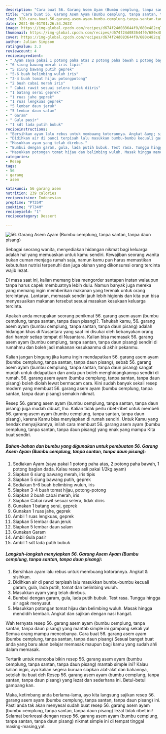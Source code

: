 ```yaml
---
description: "Cara buat 56. Garang Asem Ayam (Bumbu cemplung, tanpa santan, tanpa daun pisang) yang enak Untuk Jualan"
title: "Cara buat 56. Garang Asem Ayam (Bumbu cemplung, tanpa santan, tanpa daun pisang) yang enak Untuk Jualan"
slug: 320-cara-buat-56-garang-asem-ayam-bumbu-cemplung-tanpa-santan-tanpa-daun-pisang-yang-enak-untuk-jualan
date: 2021-06-01T01:26:54.262Z
image: https://img-global.cpcdn.com/recipes/d674f24d083644f0/680x482cq70/56-garang-asem-ayam-bumbu-cemplung-tanpa-santan-tanpa-daun-pisang-foto-resep-utama.jpg
thumbnail: https://img-global.cpcdn.com/recipes/d674f24d083644f0/680x482cq70/56-garang-asem-ayam-bumbu-cemplung-tanpa-santan-tanpa-daun-pisang-foto-resep-utama.jpg
cover: https://img-global.cpcdn.com/recipes/d674f24d083644f0/680x482cq70/56-garang-asem-ayam-bumbu-cemplung-tanpa-santan-tanpa-daun-pisang-foto-resep-utama.jpg
author: Julian Simpson
ratingvalue: 3.3
reviewcount: 4
recipeingredient:
- " Ayam saya pakai 1 potong paha atas 2 potong paha bawah 1 potong bagian dada Kalau resep asli pakai 12kg ayam"
- "6 siung bawang merah iris tipis"
- "5 siung bawang putih geprek"
- "5-6 buah belimbing wuluh iris"
- "3-4 buah tomat hijau potongpotong"
- "2 buah cabai merah iris"
- " Cabai rawit sesuai selera tidak diiris"
- "1 batang serai geprek"
- "1 ruas jahe geprek"
- "1 ruas lengkuas geprek"
- "5 lembar daun jeruk"
- "5 lembar daun salam"
- " Garam"
- " Gula pasir"
- "1 sdt lada putih bubuk"
recipeinstructions:
- "Bersihkan ayam lalu rebus untuk membuang kotorannya. Angkat &amp; sisihkan."
- "Didihkan air di panci terpisah lalu masukkan bumbu-bumbu kecuali garam, gula, lada putih, tomat dan belimbing wuluh."
- "Masukkan ayam yang telah direbus."
- "Bumbui dengan garam, gula, lada putih bubuk. Test rasa. Tunggu hingga air agak menyusut."
- "Masukkan potongan tomat hijau dan belimbing wuluh. Masak hingga mendidih kembali. Angkat dan sajikan dengan nasi hangat."
categories:
- Resep
tags:
- 56
- garang
- asem

katakunci: 56 garang asem 
nutrition: 239 calories
recipecuisine: Indonesian
preptime: "PT35M"
cooktime: "PT34M"
recipeyield: "1"
recipecategory: Dessert

---
```



![56. Garang Asem Ayam (Bumbu cemplung, tanpa santan, tanpa daun pisang)](https://img-global.cpcdn.com/recipes/d674f24d083644f0/680x482cq70/56-garang-asem-ayam-bumbu-cemplung-tanpa-santan-tanpa-daun-pisang-foto-resep-utama.jpg)

Sebagai seorang wanita, menyediakan hidangan nikmat bagi keluarga adalah hal yang memuaskan untuk kamu sendiri. Kewajiban seorang  wanita bukan cuman menjaga rumah saja, namun kamu pun harus memastikan kebutuhan nutrisi terpenuhi dan juga olahan yang dikonsumsi orang tercinta wajib lezat.

Di masa  saat ini, kalian memang bisa mengorder santapan instan walaupun tanpa harus capek membuatnya lebih dulu. Namun banyak juga mereka yang memang ingin memberikan makanan yang terenak untuk orang tercintanya. Lantaran, memasak sendiri jauh lebih higienis dan kita pun bisa menyesuaikan makanan tersebut sesuai masakan kesukaan keluarga tercinta. 



Apakah anda merupakan seorang penikmat 56. garang asem ayam (bumbu cemplung, tanpa santan, tanpa daun pisang)?. Tahukah kamu, 56. garang asem ayam (bumbu cemplung, tanpa santan, tanpa daun pisang) adalah hidangan khas di Nusantara yang saat ini disukai oleh kebanyakan orang dari hampir setiap tempat di Nusantara. Kalian bisa memasak 56. garang asem ayam (bumbu cemplung, tanpa santan, tanpa daun pisang) sendiri di rumahmu dan boleh jadi makanan kesukaanmu di akhir pekanmu.

Kalian jangan bingung jika kamu ingin mendapatkan 56. garang asem ayam (bumbu cemplung, tanpa santan, tanpa daun pisang), sebab 56. garang asem ayam (bumbu cemplung, tanpa santan, tanpa daun pisang) sangat mudah untuk didapatkan dan anda pun boleh menghidangkannya sendiri di rumah. 56. garang asem ayam (bumbu cemplung, tanpa santan, tanpa daun pisang) boleh diolah lewat bermacam cara. Kini sudah banyak sekali resep modern yang membuat 56. garang asem ayam (bumbu cemplung, tanpa santan, tanpa daun pisang) semakin nikmat.

Resep 56. garang asem ayam (bumbu cemplung, tanpa santan, tanpa daun pisang) juga mudah dibuat, lho. Kalian tidak perlu ribet-ribet untuk membeli 56. garang asem ayam (bumbu cemplung, tanpa santan, tanpa daun pisang), karena Kamu bisa menyiapkan di rumah sendiri. Untuk Kamu yang hendak menyajikannya, inilah cara membuat 56. garang asem ayam (bumbu cemplung, tanpa santan, tanpa daun pisang) yang enak yang mampu Kita buat sendiri.

<!--inarticleads1-->

##### Bahan-bahan dan bumbu yang digunakan untuk pembuatan 56. Garang Asem Ayam (Bumbu cemplung, tanpa santan, tanpa daun pisang):

1. Sediakan  Ayam (saya pakai 1 potong paha atas, 2 potong paha bawah, 1 potong bagian dada. Kalau resep asli pakai 1/2kg ayam)
1. Siapkan 6 siung bawang merah, iris tipis
1. Siapkan 5 siung bawang putih, geprek
1. Sediakan 5-6 buah belimbing wuluh, iris
1. Siapkan 3-4 buah tomat hijau, potong-potong
1. Siapkan 2 buah cabai merah, iris
1. Siapkan  Cabai rawit sesuai selera, tidak diiris
1. Gunakan 1 batang serai, geprek
1. Gunakan 1 ruas jahe, geprek
1. Ambil 1 ruas lengkuas, geprek
1. Siapkan 5 lembar daun jeruk
1. Siapkan 5 lembar daun salam
1. Gunakan  Garam
1. Ambil  Gula pasir
1. Ambil 1 sdt lada putih bubuk




<!--inarticleads2-->

##### Langkah-langkah menyiapkan 56. Garang Asem Ayam (Bumbu cemplung, tanpa santan, tanpa daun pisang):

1. Bersihkan ayam lalu rebus untuk membuang kotorannya. Angkat &amp; sisihkan.
1. Didihkan air di panci terpisah lalu masukkan bumbu-bumbu kecuali garam, gula, lada putih, tomat dan belimbing wuluh.
1. Masukkan ayam yang telah direbus.
1. Bumbui dengan garam, gula, lada putih bubuk. Test rasa. Tunggu hingga air agak menyusut.
1. Masukkan potongan tomat hijau dan belimbing wuluh. Masak hingga mendidih kembali. Angkat dan sajikan dengan nasi hangat.




Wah ternyata resep 56. garang asem ayam (bumbu cemplung, tanpa santan, tanpa daun pisang) yang mantab simple ini gampang sekali ya! Semua orang mampu mencobanya. Cara buat 56. garang asem ayam (bumbu cemplung, tanpa santan, tanpa daun pisang) Sesuai banget buat anda yang baru akan belajar memasak maupun bagi kamu yang sudah ahli dalam memasak.

Tertarik untuk mencoba bikin resep 56. garang asem ayam (bumbu cemplung, tanpa santan, tanpa daun pisang) mantab simple ini? Kalau kalian ingin, ayo kalian segera buruan siapkan alat-alat dan bahannya, setelah itu buat deh Resep 56. garang asem ayam (bumbu cemplung, tanpa santan, tanpa daun pisang) yang lezat dan sederhana ini. Betul-betul gampang kan. 

Maka, ketimbang anda berlama-lama, ayo kita langsung sajikan resep 56. garang asem ayam (bumbu cemplung, tanpa santan, tanpa daun pisang) ini. Pasti anda tak akan menyesal sudah buat resep 56. garang asem ayam (bumbu cemplung, tanpa santan, tanpa daun pisang) lezat tidak ribet ini! Selamat berkreasi dengan resep 56. garang asem ayam (bumbu cemplung, tanpa santan, tanpa daun pisang) nikmat simple ini di tempat tinggal masing-masing,ya!.

